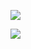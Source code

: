 ![](https://github-readme-stats.vercel.app/api?username=Thant998&show_icons=true&count_private=true)

![](https://github-readme-stats.vercel.app/api/top-langs/?username=Thant998&layout=compact)
